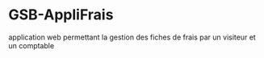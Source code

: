# GSB-AppliFrais
application web permettant la gestion des fiches de frais par un visiteur et un comptable

